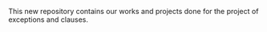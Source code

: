 This new repository contains our works and projects done for the project of exceptions and clauses.
